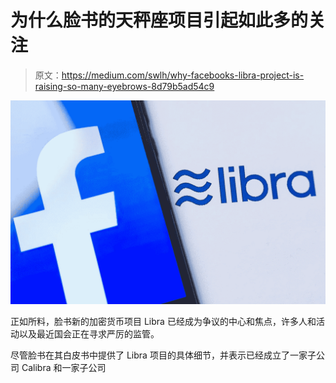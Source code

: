 # 为什么脸书的天秤座项目引起如此多的关注

> 原文：<https://medium.com/swlh/why-facebooks-libra-project-is-raising-so-many-eyebrows-8d79b5ad54c9>

![](img/c2d77b7c00df22a2ec2452959170b6ad.png)

正如所料，脸书新的加密货币项目 Libra 已经成为争议的中心和焦点，许多人和活动以及最近国会正在寻求严厉的监管。

尽管脸书在其白皮书中提供了 Libra 项目的具体细节，并表示已经成立了一家子公司 Calibra 和一家子公司